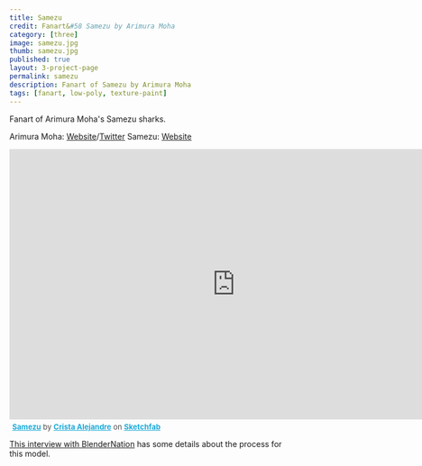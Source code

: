 ```yaml
---
title: Samezu
credit: Fanart&#58 Samezu by Arimura Moha
category: [three]
image: samezu.jpg
thumb: samezu.jpg
published: true
layout: 3-project-page
permalink: samezu
description: Fanart of Samezu by Arimura Moha
tags: [fanart, low-poly, texture-paint]
---
```

Fanart of Arimura Moha's Samezu sharks. 

Arimura Moha: [Website](http://www.arimuramoha.com/)/[Twitter](https://twitter.com/mohamedo62)
Samezu: [Website](http://same-z.jp/)

<div class="sketchfab-embed-wrapper"><iframe width="800" height="480" src="https://sketchfab.com/models/e9edcc92eba248559b2808c87aad699a/embed" frameborder="0" allowvr allowfullscreen mozallowfullscreen="true" webkitallowfullscreen="true" onmousewheel=""></iframe>

<p style="font-size: 13px; font-weight: normal; margin: 5px; color: #4A4A4A;">
    <a href="https://sketchfab.com/models/e9edcc92eba248559b2808c87aad699a?utm_medium=embed&utm_source=website&utm_campain=share-popup" target="_blank" style="font-weight: bold; color: #1CAAD9;">Samezu</a>
    by <a href="https://sketchfab.com/hicrista?utm_medium=embed&utm_source=website&utm_campain=share-popup" target="_blank" style="font-weight: bold; color: #1CAAD9;">Crista Alejandre</a>
    on <a href="https://sketchfab.com?utm_medium=embed&utm_source=website&utm_campain=share-popup" target="_blank" style="font-weight: bold; color: #1CAAD9;">Sketchfab</a>
</p>
</div>

[This interview with BlenderNation](http://www.blendernation.com/2016/10/03/artist-interview-crista-alejandre/) has some details about the process for this model. 

